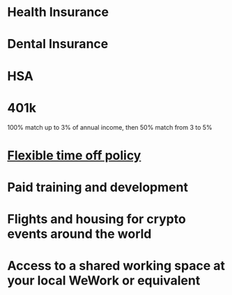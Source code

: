 # Health Insurance

# Dental Insurance

# HSA

# 401k
100% match up to 3% of annual income, then 50% match from 3 to 5%

# [Flexible time off policy](paid_time_off.md)

# Paid training and development

# Flights and housing for crypto events around the world

# Access to a shared working space at your local WeWork or equivalent
